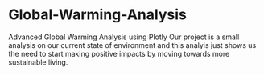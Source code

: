 # Global-Warming-Analysis
Advanced Global Warming Analysis using Plotly  Our project is a small analysis on our current state of environment and this analyis just shows us the need to start making positive impacts by moving towards more sustainable living.
